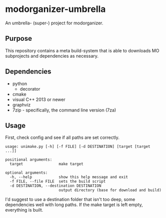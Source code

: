 # modorganizer-umbrella
An umbrella- (super-) project for modorganizer.

## Purpose
This repository contains a meta build-system that is able to downloads MO subprojects and dependencies as necessary.

## Dependencies
* python
  * decorator
* cmake
* visual C++ 2013 or newer
* graphviz
* 7zip - specifically, the command line version (7za)

## Usage
First, check config and see if all paths are set correctly.

```
usage: unimake.py [-h] [-f FILE] [-d DESTINATION] [target [target ...]]

positional arguments:
  target                make target

optional arguments:
  -h, --help            show this help message and exit
  -f FILE, --file FILE  sets the build script
  -d DESTINATION, --destination DESTINATION
                        output directory (base for download and build)
```

I'd suggest to use a destination folder that isn't too deep, some dependencies well with long paths.
If the make target is left empty, everything is built.
